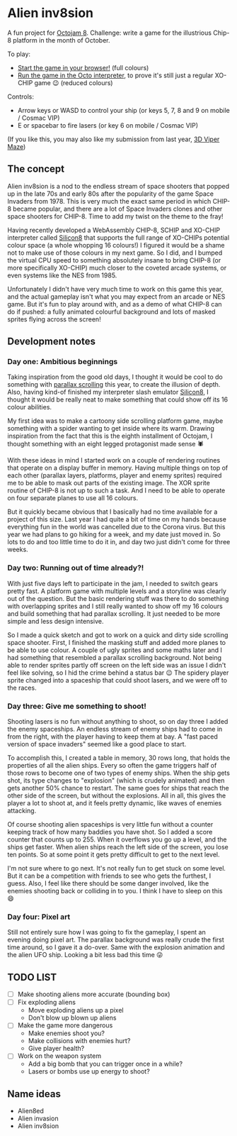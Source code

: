# Alien inv8sion

A fun project for [Octojam 8](https://itch.io/jam/octojam-8). Challenge: write a
game for the illustrious Chip-8 platform in the month of October.

To play:

  * [Start the game in your browser!](https://timendus.github.io/alien-inv8sion/silicon8) (full colours)
  * [Run the game in the Octo interpreter](https://timendus.github.io/alien-inv8sion/octo), to prove it's still just a regular XO-CHIP game 😉 (reduced colours)

Controls:
  * Arrow keys or WASD to control your ship (or keys 5, 7, 8 and 9 on mobile / Cosmac VIP)
  * E or spacebar to fire lasers (or key 6 on mobile / Cosmac VIP)

(If you like this, you may also like my submission from last year, [3D Viper
Maze](https://github.com/Timendus/3d-viper-maze))

## The concept

Alien inv8sion is a nod to the endless stream of space shooters that popped up
in the late 70s and early 80s after the popularity of the game Space Invaders
from 1978. This is very much the exact same period in which CHIP-8 became
popular, and there are a lot of Space Invaders clones and other space shooters
for CHIP-8. Time to add my twist on the theme to the fray!

Having recently developed a WebAssembly CHIP-8, SCHIP and XO-CHIP interpreter
called [Silicon8](https://github.com/Timendus/silicon8) that supports the full
range of XO-CHIPs potential colour space (a whole whopping 16 colours!) I
figured it would be a shame not to make use of those colours in my next game. So
I did, and I bumped the virtual CPU speed to something absolutely insane to
bring CHIP-8 (or more specifically XO-CHIP) much closer to the coveted arcade
systems, or even systems like the NES from 1985.

Unfortunately I didn't have very much time to work on this game this year, and
the actual gameplay isn't what you may expect from an arcade or NES game. But
it's fun to play around with, and as a demo of what CHIP-8 can do if pushed: a
fully animated colourful background and lots of masked sprites flying across the
screen!

## Development notes

### Day one: Ambitious beginnings

Taking inspiration from the good old days, I thought it would be cool to do
something with [parallax
scrolling](https://en.wikipedia.org/wiki/Parallax_scrolling) this year, to
create the illusion of depth. Also, having kind-of finished my interpreter slash
emulator [Silicon8](https://github.com/Timendus/silicon8), I thought it would be
really neat to make something that could show off its 16 colour abilities.

My first idea was to make a cartoony side scrolling platform game, maybe
something with a spider wanting to get inside where its warm. Drawing
inspiration from the fact that this is the eighth installment of Octojam, I
thought something with an eight legged protagonist made sense 🕷

With these ideas in mind I started work on a couple of rendering routines that
operate on a display buffer in memory. Having multiple things on top of each
other (parallax layers, platforms, player and enemy sprites) required me to be
able to mask out parts of the existing image. The XOR sprite routine of CHIP-8
is not up to such a task. And I need to be able to operate on four separate
planes to use all 16 colours.

But it quickly became obvious that I basically had no time available for a
project of this size. Last year I had quite a bit of time on my hands because
everything fun in the world was cancelled due to the Corona virus. But this year
we had plans to go hiking for a week, and my date just moved in. So lots to do
and too little time to do it in, and day two just didn't come for three weeks.

### Day two: Running out of time already?!

With just five days left to participate in the jam, I needed to switch gears
pretty fast. A platform game with multiple levels and a storyline was clearly
out of the question. But the basic rendering stuff was there to do something
with overlapping sprites and I still really wanted to show off my 16 colours and
build something that had parallax scrolling. It just needed to be more simple
and less design intensive.

So I made a quick sketch and got to work on a quick and dirty side scrolling
space shooter. First, I finished the masking stuff and added more planes to be
able to use colour. A couple of ugly sprites and some maths later and I had
something that resembled a parallax scrolling background. Not being able to
render sprites partly off screen on the left side was an issue I didn't feel
like solving, so I hid the crime behind a status bar 😉 The spidery player sprite
changed into a spaceship that could shoot lasers, and we were off to the races.

### Day three: Give me something to shoot!

Shooting lasers is no fun without anything to shoot, so on day three I added the
enemy spaceships. An endless stream of enemy ships had to come in from the
right, with the player having to keep them at bay. A "fast paced version of
space invaders" seemed like a good place to start.

To accomplish this, I created a table in memory, 30 rows long, that holds the
properties of all the alien ships. Every so often the game triggers half of
those rows to become one of two types of enemy ships. When the ship gets shot,
its type changes to "explosion" (which is crudely animated) and then gets
another 50% chance to restart. The same goes for ships that reach the other side
of the screen, but without the explosions. All in all, this gives the player
a lot to shoot at, and it feels pretty dynamic, like waves of enemies attacking.

Of course shooting alien spaceships is very little fun without a counter keeping
track of how many baddies you have shot. So I added a score counter that counts
up to 255. When it overflows you go up a level, and the ships get faster. When
alien ships reach the left side of the screen, you lose ten points. So at some
point it gets pretty difficult to get to the next level.

I'm not sure where to go next. It's not really fun to get stuck on some level.
But it can be a competition with friends to see who gets the furthest, I guess.
Also, I feel like there should be some danger involved, like the enemies
shooting back or colliding in to you. I think I have to sleep on this 😄

### Day four: Pixel art

Still not entirely sure how I was going to fix the gameplay, I spent an evening
doing pixel art. The parallax background was really crude the first time around,
so I gave it a do-over. Same with the explosion animation and the alien UFO
ship. Looking a bit less bad this time 😜

## TODO LIST

* [ ] Make shooting aliens more accurate (bounding box)
* [ ] Fix exploding aliens
  * Move exploding aliens up a pixel
  * Don't blow up blown up aliens
* [ ] Make the game more dangerous
  * Make enemies shoot you?
  * Make collisions with enemies hurt?
  * Give player health?
* [ ] Work on the weapon system
  * Add a big bomb that you can trigger once in a while?
  * Lasers or bombs use up energy to shoot?

## Name ideas

* Alien8ed
* Alien invasion
* Alien inv8sion
